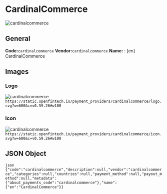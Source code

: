 # CardinalCommerce 
![cardinalcommerce](https://static.openfintech.io/payment_providers/cardinalcommerce/logo.svg?w=600&c=v0.59.26#w100) 
## General 
**Code:**`cardinalcommerce` 
**Vendor:**`cardinalcommerce` 
**Name:** 
:	[en] CardinalCommerce 
## Images 
### Logo 
![cardinalcommerce](https://static.openfintech.io/payment_providers/cardinalcommerce/logo.svg?w=600&c=v0.59.26#w100) 
``` https://static.openfintech.io/payment_providers/cardinalcommerce/logo.svg?w=600&c=v0.59.26#w100 ``` 
### Icon 
![cardinalcommerce](https://static.openfintech.io/payment_providers/cardinalcommerce/icon.svg?w=600&c=v0.59.26#w100) 
``` https://static.openfintech.io/payment_providers/cardinalcommerce/icon.svg?w=600&c=v0.59.26#w100 ``` 
## JSON Object 
```json {"code":"cardinalcommerce","description":null,"vendor":"cardinalcommerce","categories":null,"countries":null,"payment_method":null,"payout_method":null,"metadata":{"about_payments_code":"cardinalcommerce"},"name":{"en":"CardinalCommerce"}} ``` 
